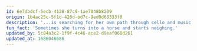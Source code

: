 ```yaml
---
id: 6e7dbdcf-5ecb-4128-87c9-1ae7048b8209
origin: 1b4ac25c-5f1d-426d-bd7c-9ed0d68333f0
description: '...is searching for her own path through cello and music - by slowing down, listening, improvising, moving, questioning, dreaming and through the fascinating encounters with unique people, such as artists, dancers, actors, musicians, children and culinary artists.'
fun_fact: 'Sometimes she turns into a horse and starts neighing.'
updated_by: 5c84a3c2-1f9f-4c46-ace2-d9eaf068d261
updated_at: 1686046686
---
```

